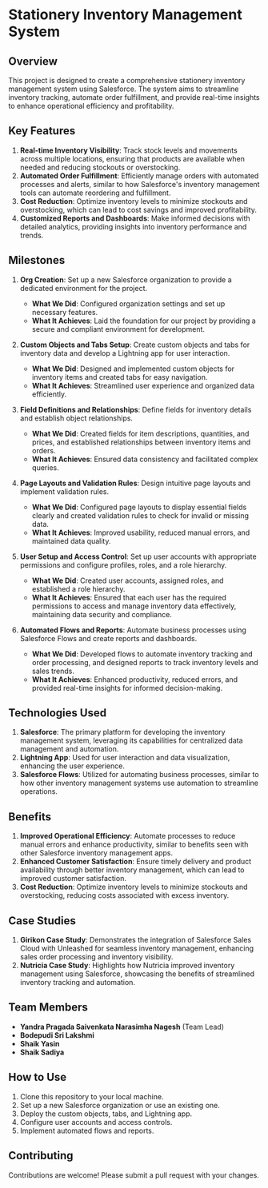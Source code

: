 # Stationery Inventory Management System

## Overview

This project is designed to create a comprehensive stationery inventory management system using Salesforce. The system aims to streamline inventory tracking, automate order fulfillment, and provide real-time insights to enhance operational efficiency and profitability.

## Key Features

1. **Real-time Inventory Visibility**: Track stock levels and movements across multiple locations, ensuring that products are available when needed and reducing stockouts or overstocking.
2. **Automated Order Fulfillment**: Efficiently manage orders with automated processes and alerts, similar to how Salesforce's inventory management tools can automate reordering and fulfillment.
3. **Cost Reduction**: Optimize inventory levels to minimize stockouts and overstocking, which can lead to cost savings and improved profitability.
4. **Customized Reports and Dashboards**: Make informed decisions with detailed analytics, providing insights into inventory performance and trends.

## Milestones

1. **Org Creation**: Set up a new Salesforce organization to provide a dedicated environment for the project.
   - **What We Did**: Configured organization settings and set up necessary features.
   - **What It Achieves**: Laid the foundation for our project by providing a secure and compliant environment for development.

2. **Custom Objects and Tabs Setup**: Create custom objects and tabs for inventory data and develop a Lightning app for user interaction.
   - **What We Did**: Designed and implemented custom objects for inventory items and created tabs for easy navigation.
   - **What It Achieves**: Streamlined user experience and organized data efficiently.

3. **Field Definitions and Relationships**: Define fields for inventory details and establish object relationships.
   - **What We Did**: Created fields for item descriptions, quantities, and prices, and established relationships between inventory items and orders.
   - **What It Achieves**: Ensured data consistency and facilitated complex queries.

4. **Page Layouts and Validation Rules**: Design intuitive page layouts and implement validation rules.
   - **What We Did**: Configured page layouts to display essential fields clearly and created validation rules to check for invalid or missing data.
   - **What It Achieves**: Improved usability, reduced manual errors, and maintained data quality.

5. **User Setup and Access Control**: Set up user accounts with appropriate permissions and configure profiles, roles, and a role hierarchy.
   - **What We Did**: Created user accounts, assigned roles, and established a role hierarchy.
   - **What It Achieves**: Ensured that each user has the required permissions to access and manage inventory data effectively, maintaining data security and compliance.

6. **Automated Flows and Reports**: Automate business processes using Salesforce Flows and create reports and dashboards.
   - **What We Did**: Developed flows to automate inventory tracking and order processing, and designed reports to track inventory levels and sales trends.
   - **What It Achieves**: Enhanced productivity, reduced errors, and provided real-time insights for informed decision-making.

## Technologies Used

1. **Salesforce**: The primary platform for developing the inventory management system, leveraging its capabilities for centralized data management and automation.
2. **Lightning App**: Used for user interaction and data visualization, enhancing the user experience.
3. **Salesforce Flows**: Utilized for automating business processes, similar to how other inventory management systems use automation to streamline operations.

## Benefits

1. **Improved Operational Efficiency**: Automate processes to reduce manual errors and enhance productivity, similar to benefits seen with other Salesforce inventory management apps.
2. **Enhanced Customer Satisfaction**: Ensure timely delivery and product availability through better inventory management, which can lead to improved customer satisfaction.
3. **Cost Reduction**: Optimize inventory levels to minimize stockouts and overstocking, reducing costs associated with excess inventory.

## Case Studies

1. **Girikon Case Study**: Demonstrates the integration of Salesforce Sales Cloud with Unleashed for seamless inventory management, enhancing sales order processing and inventory visibility.
2. **Nutricia Case Study**: Highlights how Nutricia improved inventory management using Salesforce, showcasing the benefits of streamlined inventory tracking and automation.

## Team Members

- **Yandra Pragada Saivenkata Narasimha Nagesh** (Team Lead)
- **Bodepudi Sri Lakshmi**
- **Shaik Yasin**
- **Shaik Sadiya**

## How to Use

1. Clone this repository to your local machine.
2. Set up a new Salesforce organization or use an existing one.
3. Deploy the custom objects, tabs, and Lightning app.
4. Configure user accounts and access controls.
5. Implement automated flows and reports.

## Contributing

Contributions are welcome! Please submit a pull request with your changes.
